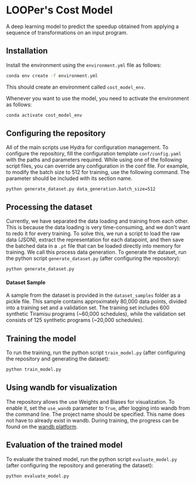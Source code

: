 # LOOPer's Cost Model
A deep learning model to predict the speedup obtained from applying a sequence of transformations on an input program.

## Installation  
Install the environment using the `environment.yml` file as follows:
```bash
conda env create -f environment.yml
```  
This should create an environment called `cost_model_env`.

Whenever you want to use the model, you need to activate the environment as follows:
```bash
conda activate cost_model_env
```  

## Configuring the repository
All of the main scripts use Hydra for configuration management. To configure the repository, fill the configuration template `conf/config.yaml` with the paths and parameters required.
While using one of the following script files, you can override any configuration in the conf file. For example, to modify the batch size to 512 for training, use the following command. The parameter should be included with its section name.  
```
python generate_dataset.py data_generation.batch_size=512
```

## Processing the dataset
Currently, we have separated the data loading and training from each other. This is because the data loading is very time-consuming, and we don't want to redo it for every training. To solve this, we run a script to load the raw data (JSON), extract the representation for each datapoint, and then save the batched data in a `.pt` file that can be loaded directly into memory for training. We call this process data generation.
To generate the dataset, run the python script `generate_dataset.py` (after configuring the repository):  
```bash
python generate_dataset.py
```

#### Dataset Sample

A sample from the dataset is provided in the `dataset_samples` folder as a pickle file. This sample contains approximately 80,000 data points, divided into a training set and a validation set. The training set includes 600 synthetic Tiramisu programs (\~60,000 schedules), while the validation set consists of 125 synthetic programs (\~20,000 schedules).

## Training the model
To run the training, run the python script `train_model.py` (after configuring the repository and generating the dataset):  
```bash
python train_model.py
```

## Using wandb for visualization
The repository allows the use Weights and Biases for visualization. To enable it, set the `use_wandb` parameter to `True`, after logging into wandb from the command line. The project name should be specified. This name does not have to already exist in wandb. During training, the progress can be found on the [wandb platform](https://wandb.ai/). 

## Evaluation of the trained model
To evaluate the trained model, run the python script `evaluate_model.py` (after configuring the repository and generating the dataset):  
```bash
python evaluate_model.py
```
